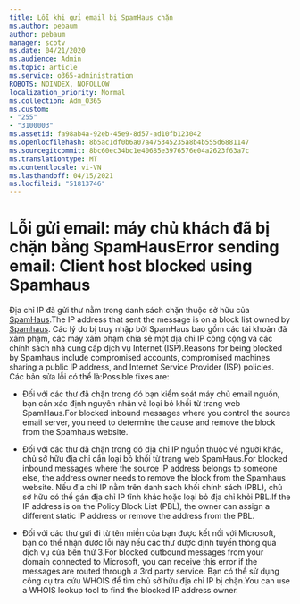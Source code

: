 ```yaml
---
title: Lỗi khi gửi email bị SpamHaus chặn
ms.author: pebaum
author: pebaum
manager: scotv
ms.date: 04/21/2020
ms.audience: Admin
ms.topic: article
ms.service: o365-administration
ROBOTS: NOINDEX, NOFOLLOW
localization_priority: Normal
ms.collection: Adm_O365
ms.custom:
- "255"
- "3100003"
ms.assetid: fa98ab4a-92eb-45e9-8d57-ad10fb123042
ms.openlocfilehash: 8b5ac1df0b6a07a475345235a8b4b555d6881147
ms.sourcegitcommit: 8bc60ec34bc1e40685e3976576e04a2623f63a7c
ms.translationtype: MT
ms.contentlocale: vi-VN
ms.lasthandoff: 04/15/2021
ms.locfileid: "51813746"
---
```

# <a name="error-sending-email-client-host-blocked-using-spamhaus"></a><span data-ttu-id="af374-102">Lỗi gửi email: máy chủ khách đã bị chặn bằng SpamHaus</span><span class="sxs-lookup"><span data-stu-id="af374-102">Error sending email: Client host blocked using Spamhaus</span></span>

<span data-ttu-id="af374-103">Địa chỉ IP đã gửi thư nằm trong danh sách chặn thuộc sở hữu của [SpamHaus](https://go.microsoft.com/fwlink/p/?linkid=123245).</span><span class="sxs-lookup"><span data-stu-id="af374-103">The IP address that sent the message is on a block list owned by [Spamhaus](https://go.microsoft.com/fwlink/p/?linkid=123245).</span></span> <span data-ttu-id="af374-104">Các lý do bị truy nhập bởi SpamHaus bao gồm các tài khoản đã xâm phạm, các máy xâm phạm chia sẻ một địa chỉ IP công cộng và các chính sách nhà cung cấp dịch vụ Internet (ISP).</span><span class="sxs-lookup"><span data-stu-id="af374-104">Reasons for being blocked by Spamhaus include compromised accounts, compromised machines sharing a public IP address, and Internet Service Provider (ISP) policies.</span></span> <span data-ttu-id="af374-105">Các bản sửa lỗi có thể là:</span><span class="sxs-lookup"><span data-stu-id="af374-105">Possible fixes are:</span></span>
  
- <span data-ttu-id="af374-106">Đối với các thư đã chặn trong đó bạn kiểm soát máy chủ email nguồn, bạn cần xác định nguyên nhân và loại bỏ khối từ trang web SpamHaus.</span><span class="sxs-lookup"><span data-stu-id="af374-106">For blocked inbound messages where you control the source email server, you need to determine the cause and remove the block from the Spamhaus website.</span></span>

- <span data-ttu-id="af374-107">Đối với các thư đã chặn trong đó địa chỉ IP nguồn thuộc về người khác, chủ sở hữu địa chỉ cần loại bỏ khối từ trang web SpamHaus.</span><span class="sxs-lookup"><span data-stu-id="af374-107">For blocked inbound messages where the source IP address belongs to someone else, the address owner needs to remove the block from the Spamhaus website.</span></span> <span data-ttu-id="af374-108">Nếu địa chỉ IP nằm trên danh sách khối chính sách (PBL), chủ sở hữu có thể gán địa chỉ IP tĩnh khác hoặc loại bỏ địa chỉ khỏi PBL.</span><span class="sxs-lookup"><span data-stu-id="af374-108">If the IP address is on the Policy Block List (PBL), the owner can assign a different static IP address or remove the address from the PBL.</span></span>

- <span data-ttu-id="af374-109">Đối với các thư gửi đi từ tên miền của bạn được kết nối với Microsoft, bạn có thể nhận được lỗi này nếu các thư được định tuyến thông qua dịch vụ của bên thứ 3.</span><span class="sxs-lookup"><span data-stu-id="af374-109">For blocked outbound messages from your domain connected to Microsoft, you can receive this error if the messages are routed through a 3rd party service.</span></span> <span data-ttu-id="af374-110">Bạn có thể sử dụng công cụ tra cứu WHOIS để tìm chủ sở hữu địa chỉ IP bị chặn.</span><span class="sxs-lookup"><span data-stu-id="af374-110">You can use a WHOIS lookup tool to find the blocked IP address owner.</span></span>
